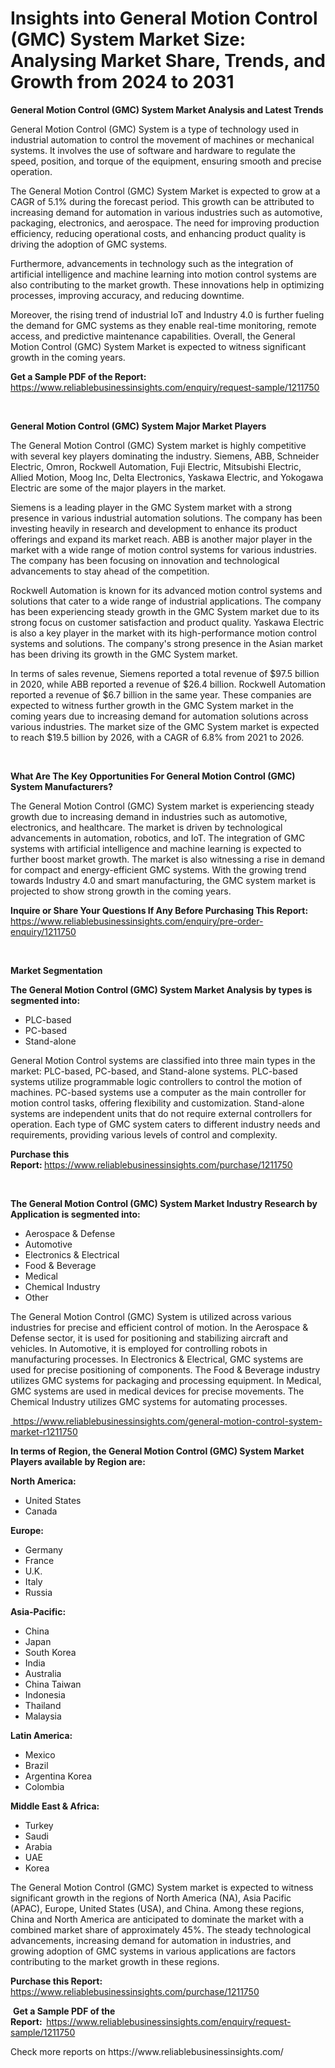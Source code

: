 <p><h1>Insights into General Motion Control (GMC) System Market Size: Analysing Market Share, Trends, and Growth from 2024 to 2031</h1></p><p><strong>General Motion Control (GMC) System Market Analysis and Latest Trends</strong></p>
<p><p>General Motion Control (GMC) System is a type of technology used in industrial automation to control the movement of machines or mechanical systems. It involves the use of software and hardware to regulate the speed, position, and torque of the equipment, ensuring smooth and precise operation.</p><p>The General Motion Control (GMC) System Market is expected to grow at a CAGR of 5.1% during the forecast period. This growth can be attributed to increasing demand for automation in various industries such as automotive, packaging, electronics, and aerospace. The need for improving production efficiency, reducing operational costs, and enhancing product quality is driving the adoption of GMC systems.</p><p>Furthermore, advancements in technology such as the integration of artificial intelligence and machine learning into motion control systems are also contributing to the market growth. These innovations help in optimizing processes, improving accuracy, and reducing downtime.</p><p>Moreover, the rising trend of industrial IoT and Industry 4.0 is further fueling the demand for GMC systems as they enable real-time monitoring, remote access, and predictive maintenance capabilities. Overall, the General Motion Control (GMC) System Market is expected to witness significant growth in the coming years.</p></p>
<p><strong>Get a Sample PDF of the Report:&nbsp;</strong> <a href="https://www.reliablebusinessinsights.com/enquiry/request-sample/1211750">https://www.reliablebusinessinsights.com/enquiry/request-sample/1211750</a></p>
<p>&nbsp;</p>
<p><strong>General Motion Control (GMC) System Major Market Players</strong></p>
<p><p>The General Motion Control (GMC) System market is highly competitive with several key players dominating the industry. Siemens, ABB, Schneider Electric, Omron, Rockwell Automation, Fuji Electric, Mitsubishi Electric, Allied Motion, Moog Inc, Delta Electronics, Yaskawa Electric, and Yokogawa Electric are some of the major players in the market.</p><p>Siemens is a leading player in the GMC System market with a strong presence in various industrial automation solutions. The company has been investing heavily in research and development to enhance its product offerings and expand its market reach. ABB is another major player in the market with a wide range of motion control systems for various industries. The company has been focusing on innovation and technological advancements to stay ahead of the competition.</p><p>Rockwell Automation is known for its advanced motion control systems and solutions that cater to a wide range of industrial applications. The company has been experiencing steady growth in the GMC System market due to its strong focus on customer satisfaction and product quality. Yaskawa Electric is also a key player in the market with its high-performance motion control systems and solutions. The company's strong presence in the Asian market has been driving its growth in the GMC System market.</p><p>In terms of sales revenue, Siemens reported a total revenue of $97.5 billion in 2020, while ABB reported a revenue of $26.4 billion. Rockwell Automation reported a revenue of $6.7 billion in the same year. These companies are expected to witness further growth in the GMC System market in the coming years due to increasing demand for automation solutions across various industries. The market size of the GMC System market is expected to reach $19.5 billion by 2026, with a CAGR of 6.8% from 2021 to 2026.</p></p>
<p>&nbsp;</p>
<p><strong>What Are The Key Opportunities For General Motion Control (GMC) System Manufacturers?</strong></p>
<p><p>The General Motion Control (GMC) System market is experiencing steady growth due to increasing demand in industries such as automotive, electronics, and healthcare. The market is driven by technological advancements in automation, robotics, and IoT. The integration of GMC systems with artificial intelligence and machine learning is expected to further boost market growth. The market is also witnessing a rise in demand for compact and energy-efficient GMC systems. With the growing trend towards Industry 4.0 and smart manufacturing, the GMC system market is projected to show strong growth in the coming years.</p></p>
<p><strong>Inquire or Share Your Questions If Any Before Purchasing This Report:</strong> <a href="https://www.reliablebusinessinsights.com/enquiry/pre-order-enquiry/1211750">https://www.reliablebusinessinsights.com/enquiry/pre-order-enquiry/1211750</a></p>
<p>&nbsp;</p>
<p><strong>Market Segmentation</strong></p>
<p><strong>The General Motion Control (GMC) System Market Analysis by types is segmented into:</strong></p>
<p><ul><li>PLC-based</li><li>PC-based</li><li>Stand-alone</li></ul></p>
<p><p>General Motion Control systems are classified into three main types in the market: PLC-based, PC-based, and Stand-alone systems. PLC-based systems utilize programmable logic controllers to control the motion of machines. PC-based systems use a computer as the main controller for motion control tasks, offering flexibility and customization. Stand-alone systems are independent units that do not require external controllers for operation. Each type of GMC system caters to different industry needs and requirements, providing various levels of control and complexity.</p></p>
<p><strong>Purchase this Report:&nbsp;</strong><a href="https://www.reliablebusinessinsights.com/purchase/1211750">https://www.reliablebusinessinsights.com/purchase/1211750</a></p>
<p>&nbsp;</p>
<p><strong>The General Motion Control (GMC) System Market Industry Research by Application is segmented into:</strong></p>
<p><ul><li>Aerospace & Defense</li><li>Automotive</li><li>Electronics & Electrical</li><li>Food & Beverage</li><li>Medical</li><li>Chemical Industry</li><li>Other</li></ul></p>
<p><p>The General Motion Control (GMC) System is utilized across various industries for precise and efficient control of motion. In the Aerospace & Defense sector, it is used for positioning and stabilizing aircraft and vehicles. In Automotive, it is employed for controlling robots in manufacturing processes. In Electronics & Electrical, GMC systems are used for precise positioning of components. The Food & Beverage industry utilizes GMC systems for packaging and processing equipment. In Medical, GMC systems are used in medical devices for precise movements. The Chemical Industry utilizes GMC systems for automating processes.</p></p>
<p><a href="https://www.reliablebusinessinsights.com/general-motion-control-system-market-r1211750">&nbsp;https://www.reliablebusinessinsights.com/general-motion-control-system-market-r1211750</a></p>
<p><strong>In terms of Region, the General Motion Control (GMC) System Market Players available by Region are:</strong></p>
<p>
    <p> <strong> North America: </strong>
        <ul>
            <li>United States</li>
            <li>Canada</li>
        </ul>
        </p> 
    <p> <strong> Europe: </strong>
        <ul>
            <li>Germany</li>
            <li>France</li>
            <li>U.K.</li>
            <li>Italy</li>
            <li>Russia</li>
        </ul>
        </p> 
    <p> <strong> Asia-Pacific: </strong>
        <ul>
            <li>China</li>
            <li>Japan</li>
            <li>South Korea</li>
            <li>India</li>
            <li>Australia</li>
            <li>China Taiwan</li>
            <li>Indonesia</li>
            <li>Thailand</li>
            <li>Malaysia</li>
        </ul>
        </p> 
    <p> <strong> Latin America: </strong>
        <ul>
            <li>Mexico</li>
            <li>Brazil</li>
            <li>Argentina Korea</li>
            <li>Colombia</li>
        </ul>
        </p> 
    <p> <strong> Middle East & Africa: </strong>
        <ul>
            <li>Turkey</li>
            <li>Saudi</li>
            <li>Arabia</li>
            <li>UAE</li>
            <li>Korea</li>
        </ul>
    </p>
    </p>
<p><p>The General Motion Control (GMC) System market is expected to witness significant growth in the regions of North America (NA), Asia Pacific (APAC), Europe, United States (USA), and China. Among these regions, China and North America are anticipated to dominate the market with a combined market share of approximately 45%. The steady technological advancements, increasing demand for automation in industries, and growing adoption of GMC systems in various applications are factors contributing to the market growth in these regions.</p></p>
<p><strong>Purchase this Report: </strong><a href="https://www.reliablebusinessinsights.com/purchase/1211750">https://www.reliablebusinessinsights.com/purchase/1211750</a></p>
<p>&nbsp;<strong>Get a Sample PDF of the Report:&nbsp;&nbsp;</strong><a href="https://www.reliablebusinessinsights.com/enquiry/request-sample/1211750">https://www.reliablebusinessinsights.com/enquiry/request-sample/1211750</a></p>
<p><strong></strong></p>
<p>Check more reports on https://www.reliablebusinessinsights.com/</p>
